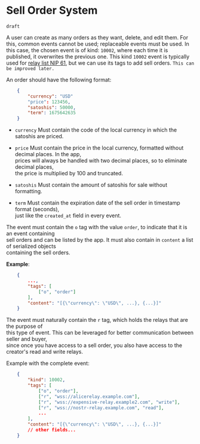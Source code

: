 # Sell Order System

`draft`

A user can create as many orders as they want, delete, and edit them. For this, common events
cannot be used; replaceable events must be used. In this case, the chosen event is of 
kind: `10002`, where each time it is published, it overwrites the previous one. This kind `10002`
event is typically used for [relay list NIP 61](https://github.com/nostr-protocol/nips/blob/master/65.md), but we can use its tags to add
sell orders. `This can be improved later.`

An order should have the following format:

```json
    {
        "currency": "USD"
        "price": 123456,
        "satoshis": 50000,
        "term": 1675642635
    }
```

* `currency` Must contain the code of the local currency in which the satoshis are priced.

* `price` Must contain the price in the local currency, formatted without decimal places. In the app,  
prices will always be handled with two decimal places, so to eliminate decimal places,  
the price is multiplied by 100 and truncated.

* `satoshis` Must contain the amount of satoshis for sale without formatting.

* `term` Must contain the expiration date of the sell order in timestamp format (seconds),  
just like the `created_at` field in every event.

The event must contain the `o` tag with the value `order`, to indicate that it is an event containing  
sell orders and can be listed by the app. It must also contain in `content` a list of serialized objects  
containing the sell orders.

**Example**:

```json
    {
        ...,
        "tags": [
            ["o", "order"]
        ],
        "content": "[{\"currency\": \"USD\", ...}, {...}]"
    }
```

The event must naturally contain the `r` tag, which holds the relays that are the purpose of  
this type of event. This can be leveraged for better communication between seller and buyer,  
since once you have access to a sell order, you also have access to the creator's read and write relays.

Example with the complete event:

```json
    {
        "kind": 10002,
        "tags": [
            ["o", "order"],
            ["r", "wss://alicerelay.example.com"],
            ["r", "wss://expensive-relay.example2.com", "write"],
            ["r", "wss://nostr-relay.example.com", "read"],
            ...
        ],
        "content": "[{\"currency\": \"USD\", ...}, {...}]"
        // other fields...
    }
```
